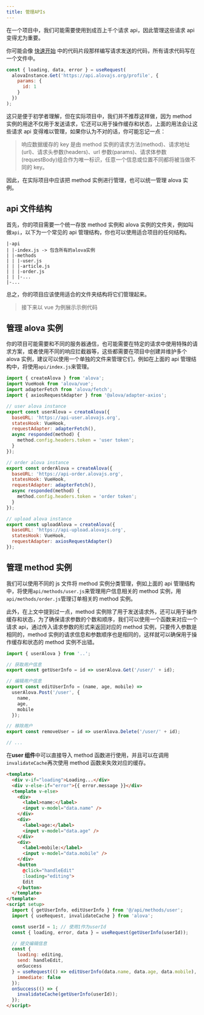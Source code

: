 ```yaml
---
title: 管理APIs
---
```


在一个项目中，我们可能需要使用到成百上千个请求 api，因此管理这些请求 api 变得尤为重要。

你可能会像 [快速开始](/tutorial/getting-started/quick-start) 中的代码片段那样编写请求发送的代码，所有请求代码写在一个文件中。

```javascript
const { loading, data, error } = useRequest(
  alovaInstance.Get('https://api.alovajs.org/profile', {
    params: {
      id: 1
    }
  })
);
```

这只是便于初学者理解，但在实际项目中，我们并不推荐这样做，因为 method 实例的用途不仅用于发送请求，它还可以用于操作缓存和状态，上面的用法会让这些请求 api 变得难以管理，如果你认为不对的话，你可能忘记一点：

> 响应数据缓存的 key 是由 method 实例的请求方法(method)、请求地址(url)、请求头参数(headers)、url 参数(params)、请求体参数(requestBody)组合作为唯一标识，任意一个信息或位置不同都将被当做不同的 key。

因此，在实际项目中应该把 method 实例进行管理，也可以统一管理 alova 实例。

## api 文件结构

首先，你的项目需要一个统一存放 method 实例和 alova 实例的文件夹，例如叫做`api`，以下为一个常见的 api 管理结构，你也可以使用适合项目的任何结构。

```
|-api
| |-index.js -> 包含所有的alova实例
| |-methods
| | |-user.js
| | |-article.js
| | |-order.js
| | |-...
|-...
```

总之，你的项目应该使用适合的文件夹结构将它们管理起来。

> 接下来以 vue 为例展示示例代码

## 管理 alova 实例

你的项目可能需要和不同的服务器通信，也可能需要在特定的请求中使用特殊的请求方案，或者使用不同的响应拦截器等，这些都需要在项目中创建并维护多个 alova 实例，建议可以使用一个单独的文件来管理它们，例如在上面的 api 管理结构中，将使用`api/index.js`来管理。

```javascript title=api/index.js
import { createAlova } from 'alova';
import VueHook from 'alova/vue';
import adapterFetch from 'alova/fetch';
import { axiosRequestAdapter } from '@alova/adapter-axios';

// user alova instance
export const userAlova = createAlova({
  baseURL: 'https://api-user.alovajs.org',
  statesHook: VueHook,
  requestAdapter: adapterFetch(),
  async responded(method) {
    method.config.headers.token = 'user token';
  }
});

// order alova instance
export const orderAlova = createAlova({
  baseURL: 'https://api-order.alovajs.org',
  statesHook: VueHook,
  requestAdapter: adapterFetch(),
  async responded(method) {
    method.config.headers.token = 'order token';
  }
});

// upload alova instance
export const uploadAlova = createAlova({
  baseURL: 'https://api-upload.alovajs.org',
  statesHook: VueHook,
  requestAdapter: axiosRequestAdapter()
});
```

## 管理 method 实例

我们可以使用不同的 js 文件将 method 实例分类管理，例如上面的 api 管理结构中，将使用`api/methods/user.js`来管理用户信息相关的 method 实例，用`api/methods/order.js`管理订单相关的 method 实例。

此外，在上文中提到过一点，method 实例除了用于发送请求外，还可以用于操作缓存和状态，为了确保请求参数的个数和顺序，我们可以使用一个函数来对应一个请求 api，通过传入请求参数的形式来返回对应的 method 实例，只要传入参数是相同的，method 实例的请求信息和参数顺序也是相同的，这样就可以确保用于操作缓存和状态的 method 实例不出错。

```javascript title=api/methods/user.js
import { userAlova } from '..';

// 获取用户信息
export const getUserInfo = id => userAlova.Get('/user/' + id);

// 编辑用户信息
export const editUserInfo = (name, age, mobile) =>
  userAlova.Post('/user', {
    name,
    age,
    mobile
  });

// 移除用户
export const removeUser = id => userAlova.Delete('/user/' + id);

// ...
```

在**user 组件**中可以直接导入 method 函数进行使用，并且可以在调用`invalidateCache`再次使用 method 函数来失效对应的缓存。

```html title=views/user.vue
<template>
  <div v-if="loading">Loading...</div>
  <div v-else-if="error">{{ error.message }}</div>
  <template v-else>
    <div>
      <label>name:</label>
      <input v-model="data.name" />
    </div>
    <div>
      <label>age:</label>
      <input v-model="data.age" />
    </div>
    <div>
      <label>mobile:</label>
      <input v-model="data.mobile" />
    </div>
    <button
      @click="handleEdit"
      :loading="editing">
      Edit
    </button>
  </template>
</template>
<script setup>
  import { getUserInfo, editUserInfo } from '@/api/methods/user';
  import { useRequest, invalidateCache } from 'alova';

  const userId = 1; // 使用1作为userId
  const { loading, error, data } = useRequest(getUserInfo(userId));

  // 提交编辑信息
  const {
    loading: editing,
    send: handleEdit,
    onSuccess
  } = useRequest(() => editUserInfo(data.name, data.age, data.mobile), {
    immediate: false
  });
  onSuccess(() => {
    invalidateCache(getUserInfo(userId));
  });
</script>
```
